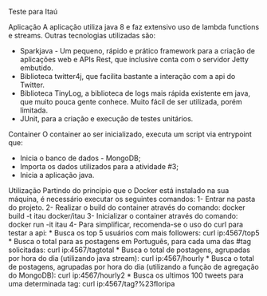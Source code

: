 Teste para Itaú

Aplicação
A aplicação utiliza java 8 e faz extensivo uso de lambda functions e streams. Outras tecnologias utilizadas são:
* Sparkjava - Um pequeno, rápido e prático framework para a criação de aplicações web e APIs Rest, que inclusive conta com o servidor Jetty embutido.
* Biblioteca twitter4j, que facilita bastante a interação com a api do Twitter.
* Biblioteca TinyLog, a biblioteca de logs mais rápida existente em java, que muito pouca gente conhece. Muito fácil de ser utilizada, porém limitada.
* JUnit, para a criação e execução de testes unitários.

Container
O container ao ser inicializado, executa um script via entrypoint que:
* Inicia o banco de dados - MongoDB;
* Importa os dados utilizados para a atividade #3;
* Inicia a aplicação java.

Utilização
Partindo do princípio que o Docker está instalado na sua máquina, é necessário executar os seguintes comandos:
1- Entrar na pasta do projeto.
2- Realizar o build do container através do comando: docker build -t itau docker/itau
3- Inicializar o container através do comando: docker run -it itau
4- Para simplificar, recomenda-se o uso do curl para testar a api:
	* Busca os top 5 usuários com mais followers: curl ip:4567/top5
	* Busca o total para as postagens em Português, para cada uma das #tag solicitadas: curl ip:4567/tagtotal
	* Busca o total de postagens, agrupadas por hora do dia (utilizando java stream): curl ip:4567/hourly
	* Busca o total de postagens, agrupadas por hora do dia (utilizando a função de agregação do MongoDB): curl ip:4567/hourly2
	* Busca os ultimos 100 tweets para uma determinada tag: curl ip:4567/tag?%23floripa
